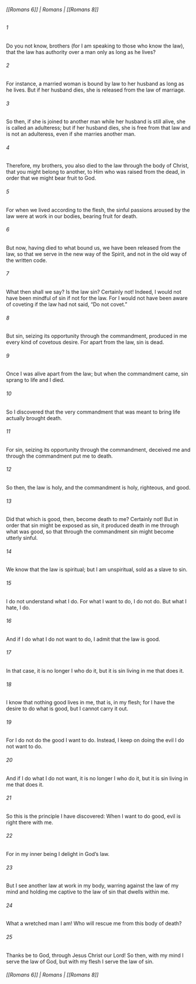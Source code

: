 ###### [[Romans 6]] | Romans | [[Romans 8]]

###### 1
Do you not know, brothers (for I am speaking to those who know the law), that the law has authority over a man only as long as he lives?
###### 2
For instance, a married woman is bound by law to her husband as long as he lives. But if her husband dies, she is released from the law of marriage.
###### 3
So then, if she is joined to another man while her husband is still alive, she is called an adulteress; but if her husband dies, she is free from that law and is not an adulteress, even if she marries another man.
###### 4
Therefore, my brothers, you also died to the law through the body of Christ, that you might belong to another, to Him who was raised from the dead, in order that we might bear fruit to God.
###### 5
For when we lived according to the flesh, the sinful passions aroused by the law were at work in our bodies, bearing fruit for death.
###### 6
But now, having died to what bound us, we have been released from the law, so that we serve in the new way of the Spirit, and not in the old way of the written code.
###### 7
What then shall we say? Is the law sin? Certainly not! Indeed, I would not have been mindful of sin if not for the law. For I would not have been aware of coveting if the law had not said, “Do not covet.”
###### 8
But sin, seizing its opportunity through the commandment, produced in me every kind of covetous desire. For apart from the law, sin is dead.
###### 9
Once I was alive apart from the law; but when the commandment came, sin sprang to life and I died.
###### 10
So I discovered that the very commandment that was meant to bring life actually brought death.
###### 11
For sin, seizing its opportunity through the commandment, deceived me and through the commandment put me to death.
###### 12
So then, the law is holy, and the commandment is holy, righteous, and good.
###### 13
Did that which is good, then, become death to me? Certainly not! But in order that sin might be exposed as sin, it produced death in me through what was good, so that through the commandment sin might become utterly sinful.
###### 14
We know that the law is spiritual; but I am unspiritual, sold as a slave to sin.
###### 15
I do not understand what I do. For what I want to do, I do not do. But what I hate, I do.
###### 16
And if I do what I do not want to do, I admit that the law is good.
###### 17
In that case, it is no longer I who do it, but it is sin living in me that does it.
###### 18
I know that nothing good lives in me, that is, in my flesh; for I have the desire to do what is good, but I cannot carry it out.
###### 19
For I do not do the good I want to do. Instead, I keep on doing the evil I do not want to do.
###### 20
And if I do what I do not want, it is no longer I who do it, but it is sin living in me that does it.
###### 21
So this is the principle I have discovered: When I want to do good, evil is right there with me.
###### 22
For in my inner being I delight in God’s law.
###### 23
But I see another law at work in my body, warring against the law of my mind and holding me captive to the law of sin that dwells within me.
###### 24
What a wretched man I am! Who will rescue me from this body of death?
###### 25
Thanks be to God, through Jesus Christ our Lord! So then, with my mind I serve the law of God, but with my flesh I serve the law of sin.

###### [[Romans 6]] | Romans | [[Romans 8]]

